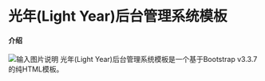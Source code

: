 # 光年(Light Year)后台管理系统模板

#### 介绍
![输入图片说明](https://images.gitee.com/uploads/images/2019/0314/224956_3eb2a29a_82992.png "未命名-1.png")
光年(Light Year)后台管理系统模板是一个基于Bootstrap v3.3.7的纯HTML模板。